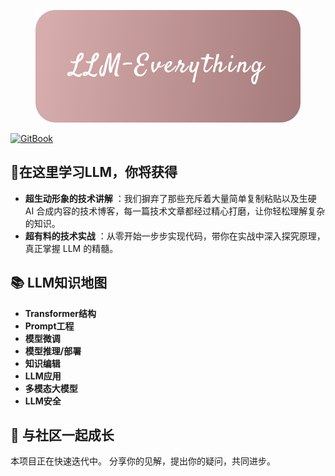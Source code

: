 <figure><img src="images/cover.png" alt="LLM-Everything"></figure>

[![GitBook](https://img.shields.io/static/v1?message=Documented%20on%20GitBook\&logo=gitbook\&logoColor=ffffff\&label=%20\&labelColor=5c5c5c\&color=3F89A1)](https://chenzihong.gitbook.io/llm-everything)

## 🌟在这里学习LLM，你将获得

* **超生动形象的技术讲解** ：我们摒弃了那些充斥着大量简单复制粘贴以及生硬 AI 合成内容的技术博客，每一篇技术文章都经过精心打磨，让你轻松理解复杂的知识。
* **超有料的技术实战** ：从零开始一步步实现代码，带你在实战中深入探究原理，真正掌握 LLM 的精髓。

## 📚 LLM知识地图

* **Transformer结构**
* **Prompt工程**
* **模型微调**
* **模型推理/部署**
* **知识编辑**
* **LLM应用**
* **多模态大模型**
* **LLM安全**

## 🤝 与社区一起成长

本项目正在快速迭代中。
分享你的见解，提出你的疑问，共同进步。
